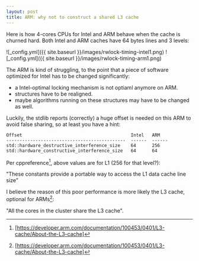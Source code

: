 ```yaml
---
layout: post
title: ARM: why not to construct a shared L3 cache 
---
```


Here is how 4-cores CPUs for Intel and ARM behave when the cache is churned hard. 
Both Intel and ARM caches have 64 bytes lines and 3 levels:

![_config.yml]({{ site.baseurl }}/images/rwlock-timing-intel1.png)
![_config.yml]({{ site.baseurl }}/images/rwlock-timing-arm1.png)

The ARM is kind of struggling, to the point that a piece of software optimized for Intel
has to be changed significantly:
- a Intel-optimal locking mechanism is not optiaml anymore on ARM.
- structures have to be realigned.
- maybe algorithms running on these structures may have to be changed as well.

Luckily, the stdlib reports (correctly) a huge offset is needed on this ARM to avoid false sharing,
so at least you have a hint:


    Offset                                         Intel   ARM
    ---------------------------------------------  ------  ------
    std::hardware_destructive_interference_size    64      256
    std::hardware_constructive_interference_size   64      64


Per cppreference[^2], above values are for L1 (256 for that level?):

"These constants provide a portable way to access the L1 data cache line size"

I believe the reason of this poor performance is more likely the L3 cache, optional for ARMs[^2]:

"All the cores in the cluster share the L3 cache". 


[^1]: [https://en.cppreference.com/w/cpp/thread/hardware_destructive_interference_size]
[^2]: [https://developer.arm.com/documentation/100453/0401/L3-cache/About-the-L3-cache]
